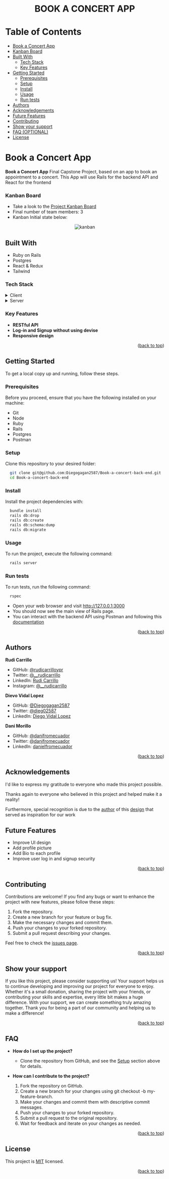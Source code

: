 <a name="readme-top"></a>

<div align="center">

# BOOK A CONCERT APP


</div>

<!-- TABLE OF CONTENTS -->

# Table of Contents

- [Book a Concert App](#--book-a-concert-)
- [Kanban Board](#kanban-board)
- [Built With ](#-built-with-)
   - [Tech Stack ](#tech-stack-)
    - [Key Features ](#key-features-)
- [Getting Started ](#-getting-started-)
   - [Prerequisites](#prerequisites)
    - [Setup](#setup)
    - [Install](#install)
    - [Usage](#usage)
    - [Run tests](#run-tests)
- [Authors ](#-authors-)
- [Acknowledgements ](#-acknowledgements-)
- [Future Features](#-future-features)
- [Contributing](#-contributing-)
- [Show your support ](#️-show-your-support-)
- [FAQ (OPTIONAL) ](#-faq-optional-)
- [License ](#-license-)


<!-- PROJECT DESCRIPTION -->

# Book a Concert App <a name="--book-a-concert-"></a>

**Book a Concert App** Final Capstone Project, based on an app to book an appointment to a concert. This App will use Rails for the backend API and React for the frontend

### Kanban Board <a id="kanban-board">
- Take a look to the [Project Kanban Board](https://github.com/users/Diegogagan2587/projects/4/views/2)
- Final number of team members: 3
- Kanban Initial state below:

<div align="center">
    <img src="kanban.png" alt="kanban" width="auto"  height="auto" />
</div>


## Built With <a name="built-with"></a>
- Ruby on Rails
- Postgres
- React & Redux
- Tailwind

### Tech Stack <a name="tech-stack"></a>

<details>
  <summary>Client</summary>
  <ul>
    <li><a href="#">React</a></li>
  </ul>
</details>

<details>
  <summary>Server</summary>
  <ul>
    <li><a href="#">Rails</a></li>
  </ul>
</details>


<!-- Features -->

### Key Features <a name="key-features"></a>
- **RESTful API**
- **Log-in and Signup without using devise**
- **Responsive design**


<p align="right">(<a href="#readme-top">back to top</a>)</p>


<!-- GETTING STARTED -->

## Getting Started <a name="getting-started"></a>
To get a local copy up and running, follow these steps.

### Prerequisites
Before you proceed, ensure that you have the following installed on your machine:
- Git
- Node
- Ruby
- Rails
- Postgres
- Postman

### Setup
Clone this repository to your desired folder:

```sh
  git clone git@github.com:Diegogagan2587/Book-a-concert-back-end.git
  cd Book-a-concert-back-end
```

### Install

Install the project dependencies with:

```sh
  bundle install
  rails db:drop
  rails db:create
  rails db:schema:dump
  rails db:migrate
```

### Usage

To run the project, execute the following command:

```sh 
  rails server
```

### Run tests

To run tests, run the following command:
```sh
  rspec
```
- Open your web browser and visit http://127.0.0.1:3000
- You should now see the main view of Rails page.
- You can interact with the backend API using Postman and following this [documentation](https://documenter.getpostman.com/view/31013872/2s9YXk3Lv4)


<p align="right">(<a href="#readme-top">back to top</a>)</p>

<!-- AUTHORS -->

## Authors <a name="authors"></a>

**Rudi Carrillo**

- GitHub: [@rudicarrilloypr](https://github.com/rudicarrilloypr)
- Twitter: [@__rudicarrillo](https://twitter.com/__rudicarrillo)
- LinkedIn: [Rudi Carrillo](https://www.linkedin.com/in/rudi-carrillo/)
- Instagram: [@__rudicarrillo](https://www.instagram.com/_rudicarrillo/)

**Dievo Vidal Lopez**

- GitHub: [@Diegogagan2587](https://github.com/Diegogagan2587)
- Twitter: [@dieg02587](https://twitter.com/dieg02587)
- LinkedIn: [Diego Vidal Lopez](https://www.linkedin.com/in/diego-vidal2587/)

**Dani Morillo**

- GitHub: [@danifromecuador](https://github.com/danifromecuador)
- Twitter: [@danifromecuador](https://twitter.com/danimorilloc)
- LinkedIn: [danielfromecuador](https://www.linkedin.com/in/danifromec)

<p align="right">(<a href="#readme-top">back to top</a>)</p>

## Acknowledgements <a name="acknowledgements"></a>

I'd like to express my gratitude to everyone who made this project possible.

Thanks again to everyone who believed in this project and helped make it a reality!

Furthermore, special recognition is due to the [author](https://www.behance.net/muratk) of this [design](https://www.behance.net/gallery/26425031/Vespa-Responsive-Redesign) that served as inspiration for our work


<!--- Future Features ---->

## <a href="#future-features"></a>Future Features
- Improve UI design
- Add profile picture
- Add Bio to each profile
- Improve user log in and signup security
<p align="right">(<a href="#readme-top">back to top</a>)</p>


<!-- CONTRIBUTING -->

## Contributing <a name="contributing"></a>

Contributions are welcome! If you find any bugs or want to enhance the project with new features, please follow these steps:

1. Fork the repository.
2. Create a new branch for your feature or bug fix.
3. Make the necessary changes and commit them.
4. Push your changes to your forked repository.
5. Submit a pull request describing your changes.

Feel free to check the [issues page](https://github.com/Diegogagan2587/Book-a-concert-back-end/issues).

<p align="right">(<a href="#readme-top">back to top</a>)</p>

<!-- SUPPORT -->

## Show your support <a name="support"></a>

If you like this project, please consider supporting us! Your support helps us to continue developing and improving our project for everyone to enjoy. Whether it's a small donation, sharing the project with your friends, or contributing your skills and expertise, every little bit makes a huge difference. With your support, we can create something truly amazing together. Thank you for being a part of our community and helping us to make a difference!

<p align="right">(<a href="#readme-top">back to top</a>)</p>

<!-- FAQ -->

## FAQ <a name="faq"></a>
- **How do I set up the project?**

  - Clone the repository from GitHub, and see the [Setup](#setup) section above for details.

- **How can I contribute to the project?**

  1. Fork the repository on GitHub.
  2. Create a new branch for your changes using git checkout -b my-feature-branch.
  3. Make your changes and commit them with descriptive commit messages.
  4. Push your changes to your forked repository.
  5. Submit a pull request to the original repository.
  6. Wait for feedback and iterate on your changes as needed.

<p align="right">(<a href="#readme-top">back to top</a>)</p>

<!-- LICENSE -->

## License <a name="license"></a>

This project is [MIT](./MIT.md) licensed.

<p align="right">(<a href="#readme-top">back to top</a>)</p>